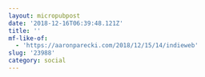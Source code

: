 ```yaml
---
layout: micropubpost
date: '2018-12-16T06:39:48.121Z'
title: ''
mf-like-of:
  - 'https://aaronparecki.com/2018/12/15/14/indieweb'
slug: '23988'
category: social
---
```

